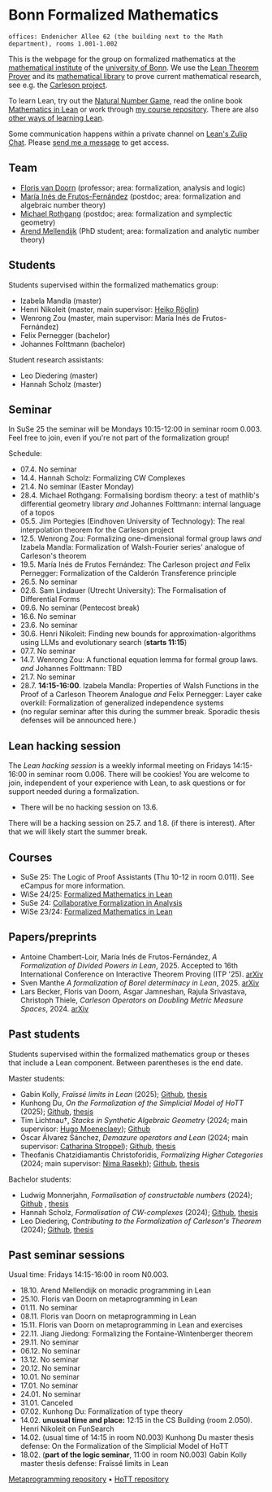 <!-- title: "Bonn Formalized Mathematics group" -->
<!-- todo: add picture -->

# Bonn Formalized Mathematics

```
offices: Endenicher Allee 62 (the building next to the Math department), rooms 1.001-1.002
```

This is the webpage for the group on formalized mathematics at the [mathematical institute](https://www.math.uni-bonn.de/) of the [university of Bonn](https://www.uni-bonn.de). We use the [Lean Theorem Prover](https://lean-lang.org/) and its [mathematical library](https://leanprover-community.github.io/) to prove current mathematical research, see e.g. the [Carleson project](https://florisvandoorn.com/carleson/).

To learn Lean, try out the [Natural Number Game](https://adam.math.hhu.de/#/g/hhu-adam/NNG4), read the online book [Mathematics in Lean](https://leanprover-community.github.io/mathematics_in_lean/) or work through [my course repository](https://github.com/fpvandoorn/LeanCourse24/). There are also [other ways of learning Lean](https://leanprover-community.github.io/learn.html).

Some communication happens within a private channel on [Lean's Zulip Chat](https://leanprover.zulipchat.com). Please [send me a message](https://leanprover.zulipchat.com/#narrow/dm/111080-Floris-van-Doorn) to get access.

## Team

* [Floris van Doorn](index.md) (professor; area: formalization, analysis and logic)
* [María Inés de Frutos-Fernández](https://mariainesdff.github.io/) (postdoc; area: formalization and algebraic number theory)
* [Michael Rothgang](https://www.math.uni-bonn.de/people/rothgang/) (postdoc; area: formalization and symplectic geometry)
* [Arend Mellendijk](https://github.com/FLDutchmann) (PhD student; area: formalization and analytic number theory)

<!-- Associated members: [Sven Manthe](https://www.math.uni-bonn.de/people/smanthe/). Maybe also mention Adrian, Peter Koepke, Lars Becker, other professors?
This should be done on a different IRU webpage. -->

## Students

Students supervised within the formalized mathematics group:

* Izabela Mandla (master) <!-- main supervisor: [Christoph Thiele](https://www.math.uni-bonn.de/people/thiele/index.html) -->
* Henri Nikoleit (master, main supervisor: [Heiko Röglin](http://roeglin.org/))
* Wenrong Zou (master, main supervisor: María Inés de Frutos-Fernández)
* Felix Pernegger (bachelor)
* Johannes Folttmann (bachelor)

Student research assistants:
* Leo Diedering (master)
* Hannah Scholz (master)


## Seminar

In SuSe 25 the seminar will be Mondays 10:15-12:00 in seminar room 0.003. Feel free to join, even if you're not part of the formalization group!

Schedule:
* 07.4. No seminar
* 14.4. Hannah Scholz: Formalizing CW Complexes
* 21.4. No seminar (Easter Monday)
* 28.4. Michael Rothgang: Formalising bordism theory: a test of mathlib's differential geometry library *and* Johannes Folttmann: internal language of a topos
* 05.5. Jim Portegies (Eindhoven University of Technology): The real interpolation theorem for the Carleson project
* 12.5. Wenrong Zou: Formalizing one-dimensional formal group laws *and* Izabela Mandla: Formalization of Walsh-Fourier series' analogue of Carleson's theorem
* 19.5. María Inés de Frutos Fernández: The Carleson project *and* Felix Pernegger: Formalization of the Calderón Transference principle
* 26.5. No seminar
* 02.6. Sam Lindauer (Utrecht University): The Formalisation of Differential Forms
* 09.6. No seminar (Pentecost break)
* 16.6. No seminar
* 23.6. No seminar
* 30.6. Henri Nikoleit: Finding new bounds for approximation-algorithms using LLMs and evolutionary search (**starts 11:15**)
* 07.7. No seminar
* 14.7. Wenrong Zou: A functional equation lemma for formal group laws. *and* Johannes Folttmann: TBD
* 21.7. No seminar
* 28.7. **14:15-16:00**. Izabela Mandla: Properties of Walsh Functions in the Proof of a Carleson Theorem Analogue *and* Felix Pernegger: Layer cake overkill: Formalization of generalized independence systems
* (no regular seminar after this during the summer break. Sporadic thesis defenses will be announced here.)

<!-- The seminar will be Tue 10-12 in WiSe 25/26. -->

## Lean hacking session

The *Lean hacking session* is a weekly informal meeting on Fridays 14:15-16:00 in seminar room 0.006. There will be cookies! You are welcome to join, independent of your experience with Lean, to ask questions or for support needed during a formalization.

* There will be no hacking session on 13.6.

There will be a hacking session on 25.7. and 1.8. (if there is interest). After that we will likely start the summer break.

## Courses

<!-- * WiSe 25/26: Formalisierte Mathematik in Lean (Tue 16-18, Thu 10-12) -->
* SuSe 25: The Logic of Proof Assistants (Thu 10-12 in room 0.011). See eCampus for more information.
* WiSe 24/25: [Formalized Mathematics in Lean](https://github.com/fpvandoorn/LeanCourse24/)
* SuSe 24: [Collaborative Formalization in Analysis](https://github.com/fpvandoorn/BonnAnalysis/)
* WiSe 23/24: [Formalized Mathematics in Lean](https://github.com/fpvandoorn/LeanCourse23/)


## Papers/preprints

<!-- Maria's divided powers paper; Michael's scaling Mathlib paper -->
* Antoine Chambert-Loir, María Inés de Frutos-Fernández, *A Formalization of Divided Powers in Lean*, 2025. Accepted to 16th International Conference on Interactive Theorem Proving (ITP '25). [arXiv](https://arxiv.org/abs/2507.05327)
* Sven Manthe *A formalization of Borel determinacy in Lean*, 2025. [arXiv](https://arxiv.org/abs/2502.03432)
* Lars Becker, Floris van Doorn, Asgar Jamneshan, Rajula Srivastava, Christoph Thiele, *Carleson Operators on Doubling Metric Measure Spaces*, 2024. [arXiv](https://arxiv.org/abs/2405.06423)

## Past students

Students supervised within the formalized mathematics group or theses that include a Lean component. Between parentheses is the end date.

Master students:
* Gabin Kolly, *Fraïssé limits in Lean* (2025); [Github](https://github.com/GabinKolly), [thesis](theses/GabinKolly.pdf)
* Kunhong Du, *On the Formalization of the Simplicial Model of HoTT* (2025); [Github](https://github.com/KunhongDu/HoTT-Model), [thesis](theses/KunhongDu.pdf) <!-- PhD with Nicolai Kraus -->
* Tim Lichtnau†, *Stacks in Synthetic Algebraic Geometry* (2024; main supervisor: [Hugo Moeneclaey](https://www.hugomoeneclaey.com/)); [Github](https://github.com/timlichtnau/)
* Óscar Álvarez Sánchez, *Demazure operators and Lean* (2024; main supervisor: [Catharina Stroppel](https://www.math.uni-bonn.de/ag/stroppel/)); [Github](https://github.com/bolito2/DemazureOperatorsLean), [thesis](theses/OscarAlvarez.pdf)
* Theofanis Chatzidiamantis Christoforidis, *Formalizing Higher Categories* (2024; main supervisor: [Nima Rasekh](https://nimarasekh.github.io/)); [Github](https://github.com/thchatzidiamantis/sHoTT), [thesis](theses/TheofanisChristoforidis.pdf) <!-- PhD in London, Western Ontario -->

Bachelor students:
* Ludwig Monnerjahn, *Formalisation of constructable numbers* (2024); [Github](https://github.com/Louis-Le-Grand/Formalisation-of-constructable-numbers) , [thesis](theses/LudwigMonnerjahn.pdf)
* Hannah Scholz, *Formalisation of CW-complexes* (2024); [Github](https://github.com/scholzhannah/CWComplexes/), [thesis](theses/HannahScholz.pdf)
* Leo Diedering, *Contributing to the Formalization of Carleson's Theorem* (2024); [Github](https://github.com/ldiedering), [thesis](theses/LeoDiedering.pdf)


## Past seminar sessions

Usual time: Fridays 14:15-16:00 in room N0.003.

* 18.10. Arend Mellendijk on monadic programming in Lean
* 25.10. Floris van Doorn on metaprogramming in Lean
* 01.11. No seminar
* 08.11. Floris van Doorn on metaprogramming in Lean
* 15.11. Floris van Doorn on metaprogramming in Lean and exercises
* 22.11. Jiang Jiedong: Formalizing the Fontaine-Wintenberger theorem
* 29.11. No seminar
* 06.12. No seminar
* 13.12. No seminar
* 20.12. No seminar
* 10.01. No seminar
* 17.01. No seminar
* 24.01. No seminar
* 31.01. Canceled
* 07.02. Kunhong Du: Formalization of type theory
* 14.02. **unusual time and place:** 12:15 in the CS Building (room 2.050). Henri Nikoleit on FunSearch
* 14.02. (usual time of 14:15 in room N0.003) Kunhong Du master thesis defense: On the Formalization of the Simplicial Model of HoTT
* 18.02. (**part of the logic seminar**, 11:00 in room N0.003) Gabin Kolly master thesis defense: Fraïssé limits in Lean

[Metaprogramming repository](https://github.com/fpvandoorn/BonnLeanSeminar) • [HoTT repository](https://github.com/thchatzidiamantis/BonnHoTTSeminar)
